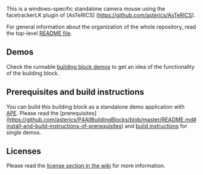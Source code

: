 This is a windows-specific standalone camera mouse using the facetrackerLK plugin of [AsTeRICS] (https://github.com/asterics/AsTeRICS).

For general information about the organization of the whole repository, read the top-level [README file](https://github.com/asterics/P4AllBuildingBlocks/blob/master/README.md).

## Demos
Check the runnable [building block demos](http://asterics.github.io/AsTeRICS/demos.html) to get an idea of the functionality of the building block.

## Prerequisites and build instructions
You can build this building block as a standalone demo application with [APE](https://github.com/asterics/P4AllBuildingBlocks/wiki/AsTeRICS-Packaging-Environment-(APE)).
Please read the [prerequisites] (https://github.com/asterics/P4AllBuildingBlocks/blob/master/README.md#install-and-build-instructions-of-prerequisites) and [build instructions](https://github.com/asterics/P4AllBuildingBlocks#creating-single-camera-mouse-demo-with-ape-copy) for single demos.

## Licenses
Please read the [license section in the wiki](https://github.com/asterics/P4AllBuildingBlocks/wiki#license) for more information.
